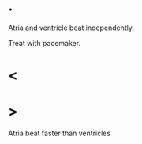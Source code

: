 # .

Atria and ventricle beat independently.

Treat with pacemaker.

# <

# >

Atria beat faster than ventricles
